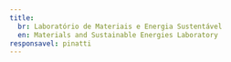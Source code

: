 ```yaml
---
title:
  br: Laboratório de Materiais e Energia Sustentável
  en: Materials and Sustainable Energies Laboratory
responsavel: pinatti
---
```


